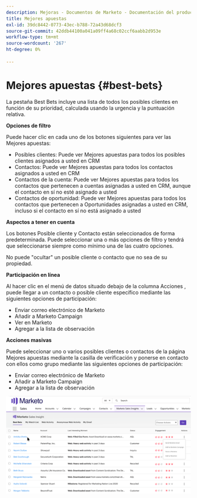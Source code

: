 ```yaml
---
description: Mejoras - Documentos de Marketo - Documentación del producto
title: Mejores apuestas
exl-id: 39dc8442-0773-43ec-b788-72a43d68dcf3
source-git-commit: 42ddb44100a041a09ff4a68c02ccf6aabb2d953e
workflow-type: tm+mt
source-wordcount: '267'
ht-degree: 0%

---
```


# Mejores apuestas {#best-bets}

La pestaña Best Bets incluye una lista de todos los posibles clientes en función de su prioridad, calculada usando la urgencia y la puntuación relativa.

**Opciones de filtro**

Puede hacer clic en cada uno de los botones siguientes para ver las Mejores apuestas:

* Posibles clientes: Puede ver Mejores apuestas para todos los posibles clientes asignados a usted en CRM
* Contactos: Puede ver Mejores apuestas para todos los contactos asignados a usted en CRM
* Contactos de la cuenta: Puede ver Mejores apuestas para todos los contactos que pertenecen a cuentas asignadas a usted en CRM, aunque el contacto en sí no esté asignado a usted
* Contactos de oportunidad: Puede ver Mejores apuestas para todos los contactos que pertenecen a Oportunidades asignadas a usted en CRM, incluso si el contacto en sí no está asignado a usted

**Aspectos a tener en cuenta**

Los botones Posible cliente y Contacto están seleccionados de forma predeterminada. Puede seleccionar una o más opciones de filtro y tendrá que seleccionarse siempre como mínimo una de las cuatro opciones.

No puede &quot;ocultar&quot; un posible cliente o contacto que no sea de su propiedad.

**Participación en línea**

Al hacer clic en el menú de datos situado debajo de la columna Acciones , puede llegar a un contacto o posible cliente específico mediante las siguientes opciones de participación:

* Enviar correo electrónico de Marketo
* Añadir a Marketo Campaign
* Ver en Marketo
* Agregar a la lista de observación

**Acciones masivas**

Puede seleccionar uno o varios posibles clientes o contactos de la página Mejores apuestas mediante la casilla de verificación y ponerse en contacto con ellos como grupo mediante las siguientes opciones de participación:

* Enviar correo electrónico de Marketo
* Añadir a Marketo Campaign
* Agregar a la lista de observación

![](assets/best-bets-1.png)
